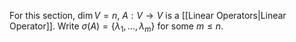 For this section, $\dim V=n,$ $A:V\to V$ is a [[Linear Operators|Linear Operator]]. Write $\sigma(A)=\{ \lambda_{1},\dots,\lambda_m \}$ for some $m\leq n$. 
